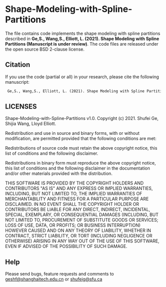 # Shape-Modeling-with-Spline-Partitions
 
The file contains code implements the shape modeling with spline partitions described in **Ge,S., Wang,S., Elliott, L. (2021). Shape Modeling with Spline Partitions (Manuscript is under review)**. The code files are released under the open source BSD 2-clause license.

 
## Citation

If you use the code (partial or all) in your research, please cite the following manuscript:
```diff
 Ge,S., Wang,S., Elliott, L. (2021). Shape Modeling with Spline Partitions.
```
## LICENSES

Shape-Modeling-with-Spline-Partitions v1.0. Copyright (c) 2021. Shufei Ge, Shijia Wang, Lloyd Elliott.

Redistribution and use in source and binary forms, with or without modification, are permitted provided that the following conditions are met:

Redistributions of source code must retain the above copyright notice, this list of conditions and the following disclaimer.

Redistributions in binary form must reproduce the above copyright notice, this list of conditions and the following disclaimer in the documentation and/or other materials provided with the distribution.

THIS SOFTWARE IS PROVIDED BY THE COPYRIGHT HOLDERS AND CONTRIBUTORS "AS IS" AND ANY EXPRESS OR IMPLIED WARRANTIES, INCLUDING, BUT NOT LIMITED TO, THE IMPLIED WARRANTIES OF MERCHANTABILITY AND FITNESS FOR A PARTICULAR PURPOSE ARE DISCLAIMED. IN NO EVENT SHALL THE COPYRIGHT HOLDER OR CONTRIBUTORS BE LIABLE FOR ANY DIRECT, INDIRECT, INCIDENTAL, SPECIAL, EXEMPLARY, OR CONSEQUENTIAL DAMAGES (INCLUDING, BUT NOT LIMITED TO, PROCUREMENT OF SUBSTITUTE GOODS OR SERVICES; LOSS OF USE, DATA, OR PROFITS; OR BUSINESS INTERRUPTION) HOWEVER CAUSED AND ON ANY THEORY OF LIABILITY, WHETHER IN CONTRACT, STRICT LIABILITY, OR TORT (INCLUDING NEGLIGENCE OR OTHERWISE) ARISING IN ANY WAY OUT OF THE USE OF THIS SOFTWARE, EVEN IF ADVISED OF THE POSSIBILITY OF SUCH DAMAGE.

## Help

Please send bugs, feature requests and comments to geshf@shanghaitech.edu.cn or shufeig@sfu.ca
